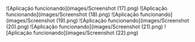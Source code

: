 ![Aplicação funcionando](images/Screenshot (17).png)
![Aplicação funcionando](images/Screenshot (18).png)
![Aplicação funcionando](images/Screenshot (19).png)
![Aplicação funcionando](images/Screenshot (20).png)
![Aplicação funcionando](images/Screenshot (21).png)
![Aplicação funcionando](images/Screenshot (22).png)
